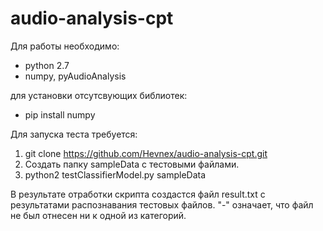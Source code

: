 # audio-analysis-cpt

Для работы необходимо:
- python 2.7
- numpy, pyAudioAnalysis

для установки отсутсвующих библиотек:
- pip install numpy

Для запуска теста требуется:
1) git clone https://github.com/Hevnex/audio-analysis-cpt.git
2) Создать папку sampleData с тестовыми файлами.
3) python2 testClassifierModel.py sampleData

В результате отработки скрипта создастся файл result.txt с результатами распознавания тестовых файлов. 
"-" означает, что файл не был отнесен ни к одной из категорий.
